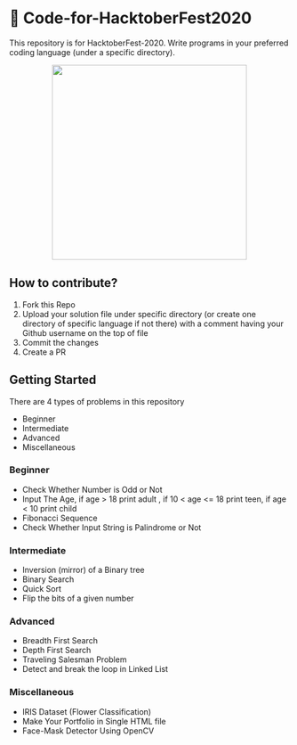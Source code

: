 # :ghost: Code-for-HacktoberFest2020
This repository is for HacktoberFest-2020. 
Write programs in your preferred coding language (under a specific directory).

<p align="center">
<img height="350" width="auto" src="https://cd.foundation/wp-content/uploads/sites/78/2020/09/Logo-Sponsors-Light.svg" /><br>
</p>

## How to contribute?
<ol>
  <li>Fork this Repo</li>
  <li>Upload your solution file under specific directory (or create one directory of specific language if not there) with a comment having your Github username on the top of file </li>
  <li>Commit the changes </li>
  <li>Create a PR </li>
</ol>

## Getting Started

There are 4 types of problems in this repository
<ul>
  <li>Beginner</li>
  <li>Intermediate</li>
  <li>Advanced</li>
  <li>Miscellaneous</li>
</ul>

### Beginner

<ul>
  <li>Check Whether Number is Odd or Not</li>
  <li>Input The Age, if age > 18 print adult , if 10 < age <= 18 print teen, if age < 10 print child</li>
  <li>Fibonacci Sequence</li>
  <li>Check Whether Input String is Palindrome or Not</li>
</ul>

### Intermediate

<ul>
  <li>Inversion (mirror) of a Binary tree</li>
  <li>Binary Search</li>
  <li>Quick Sort</li>
  <li>Flip the bits of a given number</li>
</ul>

### Advanced

<ul>
  <li>Breadth First Search</li>
  <li>Depth First Search</li>
  <li>Traveling Salesman Problem</li>
  <li>Detect and break the loop in Linked List</li>
</ul>

### Miscellaneous

<ul>
  <li>IRIS Dataset (Flower Classification)</li>
  <li>Make Your Portfolio in Single HTML file</li>
  <li>Face-Mask Detector Using OpenCV</li>
</ul>

